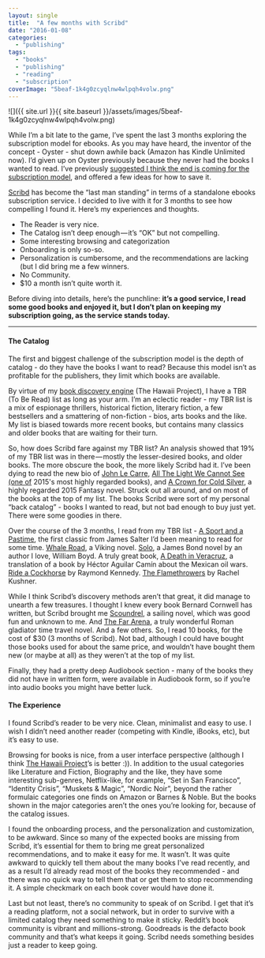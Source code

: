 ```yaml
---
layout: single
title:  "A few months with Scribd"
date: "2016-01-08"
categories: 
  - "publishing"
tags: 
  - "books"
  - "publishing"
  - "reading"
  - "subscription"
coverImage: "5beaf-1k4g0zcyqlnw4wlpqh4volw.png"
---
```


![]({{ site.url }}{{ site.baseurl }}/assets/images/5beaf-1k4g0zcyqlnw4wlpqh4volw.png)

While I’m a bit late to the game, I’ve spent the last 3 months exploring the subscription model for ebooks. As you may have heard, the inventor of the concept - Oyster - shut down awhile back (Amazon has Kindle Unlimited now). I’d given up on Oyster previously because they never had the books I wanted to read. I’ve previously [suggested I think the end is coming for the subscription model](https://medium.com/@thehawaiiproj/whither-the-ebooks-subscription-model-3ababe21b456#.hl33tha9x), and offered a few ideas for how to save it.

[Scribd](http://www.scribd.com) has become the “last man standing” in terms of a standalone ebooks subscription service. I decided to live with it for 3 months to see how compelling I found it. Here’s my experiences and thoughts.

- The Reader is very nice.
- The Catalog isn’t deep enough — it’s “OK” but not compelling.
- Some interesting browsing and categorization
- Onboarding is only so-so.
- Personalization is cumbersome, and the recommendations are lacking (but I did bring me a few winners.
- No Community.
- $10 a month isn’t quite worth it.

Before diving into details, here’s the punchline: **it’s a good service, I read some good books and enjoyed it, but I don’t plan on keeping my subscription going, as the service stands today.**

* * *

#### The Catalog

The first and biggest challenge of the subscription model is the depth of catalog - do they have the books I want to read? Because this model isn’t as profitable for the publishers, they limit which books are available.

By virtue of my [book discovery engine](http://www.thehawaiiproject.com) (The Hawaii Project), I have a TBR (To Be Read) list as long as your arm. I’m an eclectic reader - my TBR list is a mix of espionage thrillers, historical fiction, literary fiction, a few bestsellers and a smattering of non-fiction - bios, arts books and the like. My list is biased towards more recent books, but contains many classics and older books that are waiting for their turn.

So, how does Scribd fare against my TBR list? An analysis showed that 19% of my TBR list was in there — mostly the lesser-desired books, and older books. The more obscure the book, the more likely Scribd had it. I’ve been dying to read the new bio of [John Le Carre,](http://www.thehawaiiproject.com/book/John-le-Carre-The-Biography--by--Adam-Sisman--169198) [All The Light We Cannot See (one of](http://www.thehawaiiproject.com/book/All-the-Light-We-Cannot-See--by--Anthony-Doerr--3995) 2015's most highly regarded books), and [A Crown for Cold Silver](http://www.thehawaiiproject.com/book/A-Crown-for-Cold-Silver--by--Alex-Marshall--84945), a highly regarded 2015 Fantasy novel. Struck out all around, and on most of the books at the top of my list. The books Scribd were sort of my personal “back catalog” - books I wanted to read, but not bad enough to buy just yet. There were some goodies in there.

Over the course of the 3 months, I read from my TBR list - [A Sport and a Pastime](http://www.thehawaiiproject.com/book/A-Sport-and-a-Pastime-A-Novel--by--James-Salter--26120), the first classic from James Salter I’d been meaning to read for some time. [Whale Road](http://www.thehawaiiproject.com/book/The-Whale-Road--by--Robert-Low--51877), a Viking novel. [Solo](http://www.thehawaiiproject.com/book/Solo-A-James-Bond-Novel--by--William-Boyd--63029), a James Bond novel by an author I love, William Boyd. A truly great book, [A Death in Veracruz](http://www.thehawaiiproject.com/book/Death-in-Veracruz-A-Novel--by--Hector-Aguilar-Camin--172094), a translation of a book by Héctor Aguilar Camín about the Mexican oil wars. [Ride a Cockhorse](http://www.thehawaiiproject.com/book/Ride-a-Cockhorse-%28New-York-Review-Books-Classics%29--by--Raymond-Kennedy--50064) by Raymond Kennedy. [The Flamethrowers](http://www.thehawaiiproject.com/book/The-Flamethrowers-A-Novel--by--Rachel-Kushner--49594) by Rachel Kushner.

While I think Scribd’s discovery methods aren’t that great, it did manage to unearth a few treasures. I thought I knew every book Bernard Cornwell has written, but Scribd brought me [Scoundrel](http://www.thehawaiiproject.com/book/Scoundrel-A-Novel-of-Suspense-%28The-Sailing-Thrillers%29--by--Bernard-Cornwell--190678), a sailing novel, which was good fun and unknown to me. And [The Far Arena](http://www.thehawaiiproject.com/book/The-Far-Arena--by--Richard-Ben-Sapir--171342), a truly wonderful Roman gladiator time travel novel. And a few others. So, I read 10 books, for the cost of $30 (3 months of Scribd). Not bad, although I could have bought those books used for about the same price, and wouldn’t have bought them new (or maybe at all) as they weren’t at the top of my list.

Finally, they had a pretty deep Audiobook section - many of the books they did not have in written form, were available in Audiobook form, so if you’re into audio books you might have better luck.

#### The Experience

I found Scribd’s reader to be very nice. Clean, minimalist and easy to use. I wish I didn’t need another reader (competing with Kindle, iBooks, etc), but it’s easy to use.

Browsing for books is nice, from a user interface perspective (although I think [The Hawaii Project](http://www.thehawaiiproject.com)’s is better :)). In addition to the usual categories like Literature and Fiction, Biography and the like, they have some interesting sub-genres, Netflix-like, for example, “Set in San Francisco”, “Identity Crisis”, “Muskets & Magic”, “Nordic Noir”, beyond the rather formulaic categories one finds on Amazon or Barnes & Noble. But the books shown in the major categories aren’t the ones you’re looking for, because of the catalog issues.

I found the onboarding process, and the personalization and customization, to be awkward. Since so many of the expected books are missing from Scribd, it’s essential for them to bring me great personalized recommendations, and to make it easy for me. It wasn’t. It was quite awkward to quickly tell them about the many books I’ve read recently, and as a result I’d already read most of the books they recommended - and there was no quick way to tell them that or get them to stop recommending it. A simple checkmark on each book cover would have done it.

Last but not least, there’s no community to speak of on Scribd. I get that it’s a reading platform, not a social network, but in order to survive with a limited catalog they need something to make it sticky. Reddit’s book community is vibrant and millions-strong. Goodreads is the defacto book community and that’s what keeps it going. Scribd needs something besides just a reader to keep going.
